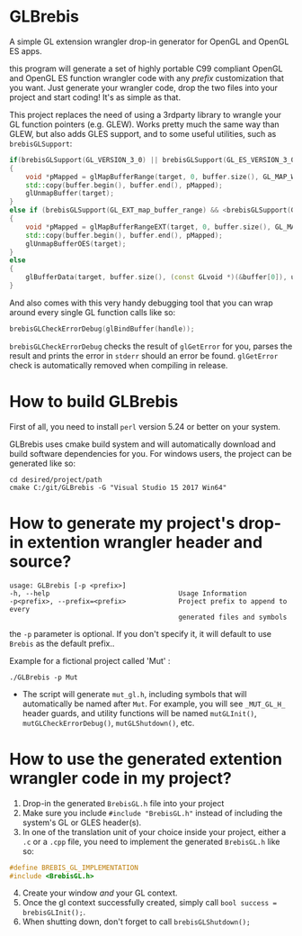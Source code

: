 # GLBrebis
A simple GL extension wrangler drop-in generator for OpenGL and OpenGL ES apps.

this program will generate a set of highly portable C99 compliant OpenGL and OpenGL ES function wrangler code with any *prefix* customization that you want. Just generate your wrangler code, drop the two files into your project and start coding! It's as simple as that.

This project replaces the need of using a 3rdparty library to wrangle your GL function pointers (e.g. GLEW). Works pretty much the same way than GLEW, but also adds GLES support, and to some useful utilities, such as `brebisGLSupport`:

```C++
if(brebisGLSupport(GL_VERSION_3_0) || brebisGLSupport(GL_ES_VERSION_3_0))
{
    void *pMapped = glMapBufferRange(target, 0, buffer.size(), GL_MAP_WRITE_BIT | GL_MAP_INVALIDATE_BUFFER_BIT);
    std::copy(buffer.begin(), buffer.end(), pMapped);
    glUnmapBuffer(target);
}
else if (brebisGLSupport(GL_EXT_map_buffer_range) && <brebisGLSupport(GL_OES_mapbuffer)
{
    void *pMapped = glMapBufferRangeEXT(target, 0, buffer.size(), GL_MAP_WRITE_BIT_EXT | GL_MAP_INVALIDATE_BUFFER_BIT_EXT);
    std::copy(buffer.begin(), buffer.end(), pMapped);
    glUnmapBufferOES(target);
}
else
{
    glBufferData(target, buffer.size(), (const GLvoid *)(&buffer[0]), usage);
}
```

And also comes with this very handy debugging tool that you can wrap around every single GL function calls like so:

```C++
brebisGLCheckErrorDebug(glBindBuffer(handle));
```

`brebisGLCheckErrorDebug` checks the result of `glGetError` for you, parses the result and prints the error in `stderr` should an error be found. `glGetError` check is automatically removed when compiling in release.

# How to build GLBrebis

First of all, you need to install `perl` version 5.24 or better on your system.

GLBrebis uses cmake build system and will automatically download and build software dependencies for you. For windows users, the project can be generated like so:

```
cd desired/project/path
cmake C:/git/GLBrebis -G "Visual Studio 15 2017 Win64"
```

# How to generate my project's drop-in extention wrangler header and source?

```
usage: GLBrebis [-p <prefix>]
-h, --help                                Usage Information
-p<prefix>, --prefix=<prefix>             Project prefix to append to every
                                          generated files and symbols
```

the `-p` parameter is optional. If you don't specify it, it will default to use `Brebis` as the default prefix..

Example for a fictional project called 'Mut' :
```
./GLBrebis -p Mut
```
* The script will generate `mut_gl.h`, including symbols that will automatically be named after `Mut`.  For example, you will see `_MUT_GL_H_` header guards, and utility functions will be named `mutGLInit()`, `mutGLCheckErrorDebug()`, `mutGLShutdown()`, etc.

# How to use the generated extention wrangler code in my project?

1. Drop-in the generated `BrebisGL.h` file into your project
2. Make sure you include `#include "BrebisGL.h"` instead of including the system's GL or GLES header(s).
3. In one of the translation unit of your choice inside your project, either a `.c` or a `.cpp` file, you need to implement the generated `BrebisGL.h` like so:
```C++
#define BREBIS_GL_IMPLEMENTATION
#include <BrebisGL.h>
```
4. Create your window *and* your GL context.
5. Once the gl context successfully created, simply call `bool success = brebisGLInit();`.
6. When shutting down, don't forget to call `brebisGLShutdown();`
